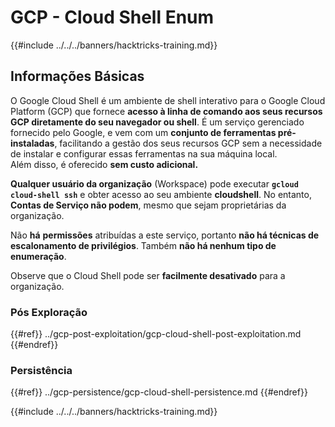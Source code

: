 # GCP - Cloud Shell Enum

{{#include ../../../banners/hacktricks-training.md}}

## Informações Básicas

O Google Cloud Shell é um ambiente de shell interativo para o Google Cloud Platform (GCP) que fornece **acesso à linha de comando aos seus recursos GCP diretamente do seu navegador ou shell**. É um serviço gerenciado fornecido pelo Google, e vem com um **conjunto de ferramentas pré-instaladas**, facilitando a gestão dos seus recursos GCP sem a necessidade de instalar e configurar essas ferramentas na sua máquina local.\
Além disso, é oferecido **sem custo adicional.**

**Qualquer usuário da organização** (Workspace) pode executar **`gcloud cloud-shell ssh`** e obter acesso ao seu ambiente **cloudshell**. No entanto, **Contas de Serviço não podem**, mesmo que sejam proprietárias da organização.

Não **há** **permissões** atribuídas a este serviço, portanto **não há técnicas de escalonamento de privilégios**. Também **não há nenhum tipo de enumeração**.

Observe que o Cloud Shell pode ser **facilmente desativado** para a organização.

### Pós Exploração

{{#ref}}
../gcp-post-exploitation/gcp-cloud-shell-post-exploitation.md
{{#endref}}

### Persistência

{{#ref}}
../gcp-persistence/gcp-cloud-shell-persistence.md
{{#endref}}

{{#include ../../../banners/hacktricks-training.md}}
